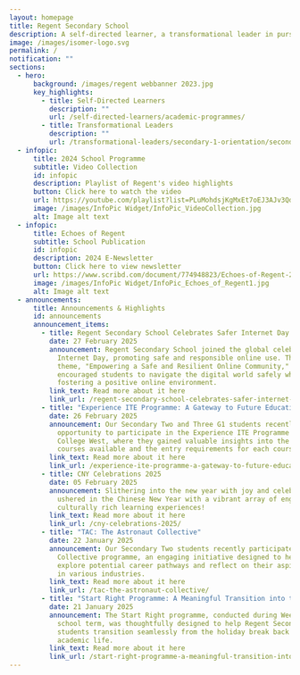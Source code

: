 ```yaml
---
layout: homepage
title: Regent Secondary School
description: A self-directed learner, a transformational leader in pursuit of excellence.
image: /images/isomer-logo.svg
permalink: /
notification: ""
sections:
  - hero:
      background: /images/regent webbanner 2023.jpg
      key_highlights:
        - title: Self-Directed Learners
          description: ""
          url: /self-directed-learners/academic-programmes/
        - title: Transformational Leaders
          description: ""
          url: /transformational-leaders/secondary-1-orientation/secondary-1-orientation-2024/
  - infopic:
      title: 2024 School Programme
      subtitle: Video Collection
      id: infopic
      description: Playlist of Regent's video highlights
      button: Click here to watch the video
      url: https://youtube.com/playlist?list=PLuMohdsjKgMxEt7oEJ3AJv3QdFJlNwxqA&si=oNn09CmJt_QveLe7
      image: /images/InfoPic Widget/InfoPic_VideoCollection.jpg
      alt: Image alt text
  - infopic:
      title: Echoes of Regent
      subtitle: School Publication
      id: infopic
      description: 2024 E-Newsletter
      button: Click here to view newsletter
      url: https://www.scribd.com/document/774948823/Echoes-of-Regent-2024
      image: /images/InfoPic Widget/InfoPic_Echoes_of_Regent1.jpg
      alt: Image alt text
  - announcements:
      title: Announcements & Highlights
      id: announcements
      announcement_items:
        - title: Regent Secondary School Celebrates Safer Internet Day 2025
          date: 27 February 2025
          announcement: Regent Secondary School joined the global celebration of Safer
            Internet Day, promoting safe and responsible online use. This year’s
            theme, "Empowering a Safe and Resilient Online Community,"
            encouraged students to navigate the digital world safely while
            fostering a positive online environment.
          link_text: Read more about it here
          link_url: /regent-secondary-school-celebrates-safer-internet-day-2025/
        - title: "Experience ITE Programme: A Gateway to Future Educational Pathways"
          date: 26 February 2025
          announcement: Our Secondary Two and Three G1 students recently had the
            opportunity to participate in the Experience ITE Programme at ITE
            College West, where they gained valuable insights into the diverse
            courses available and the entry requirements for each courses.
          link_text: Read more about it here
          link_url: /experience-ite-programme-a-gateway-to-future-educational-pathways/
        - title: CNY Celebrations 2025
          date: 05 February 2025
          announcement: Slithering into the new year with joy and celebration, Regenites
            ushered in the Chinese New Year with a vibrant array of engaging and
            culturally rich learning experiences!
          link_text: Read more about it here
          link_url: /cny-celebrations-2025/
        - title: "TAC: The Astronaut Collective"
          date: 22 January 2025
          announcement: Our Secondary Two students recently participated in the Astronaut
            Collective programme, an engaging initiative designed to help them
            explore potential career pathways and reflect on their aspirations
            in various industries.
          link_text: Read more about it here
          link_url: /tac-the-astronaut-collective/
        - title: "Start Right Programme: A Meaningful Transition into the New School Year"
          date: 21 January 2025
          announcement: The Start Right programme, conducted during Weeks 0 and 1 of the
            school term, was thoughtfully designed to help Regent Secondary
            students transition seamlessly from the holiday break back into
            academic life.
          link_text: Read more about it here
          link_url: /start-right-programme-a-meaningful-transition-into-the-new-school-year/
---
```

